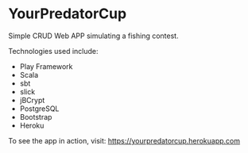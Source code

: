 # YourPredatorCup

Simple CRUD Web APP simulating a fishing contest.

Technologies used include:
- Play Framework
- Scala
- sbt
- slick
- jBCrypt
- PostgreSQL
- Bootstrap
- Heroku

To see the app in action, visit: https://yourpredatorcup.herokuapp.com

